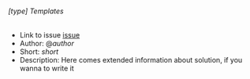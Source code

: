 <!-- 
    Select and replace all in the file for quick note

    $type$ - add, change, remove, fix, deprecate, security
    $issue_link$ - link to issues in your task tracker
    $author$ - author of solution (in case you don not youse github – change base url)
    $short$ - One liner, for your solution
 -->


###### [$type$] Templates
- Link to issue [issue]($issue_link$)
- Author: @$author$
- Short: $short$
- Description: Here comes extended information about solution, if you wanna to write it

